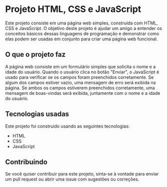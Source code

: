 # Projeto HTML, CSS e JavaScript
Este projeto consiste em uma página web simples, construída com HTML, CSS e JavaScript. O objetivo deste projeto é ajudar um amigo a entender os conceitos básicos dessas linguagens de programação e demonstrar como elas podem ser usadas em conjunto para criar uma página web funcional.

## O que o projeto faz
A página web consiste em um formulário simples que solicita o nome e a idade do usuário. Quando o usuário clica no botão "Enviar", o JavaScript é usado para verificar se os campos foram preenchidos corretamente. Se algum dos campos estiver vazio, uma mensagem de erro será exibida na página. Se ambos os campos estiverem preenchidos corretamente, uma mensagem de boas-vindas será exibida, juntamente com o nome e a idade do usuário.

## Tecnologias usadas
Este projeto foi construído usando as seguintes tecnologias:
- HTML
- CSS
- JavaScript

## Contribuindo
Se você quiser contribuir para este projeto, sinta-se à vontade para enviar um pull request ou abrir uma issue com sugestões ou correções.
